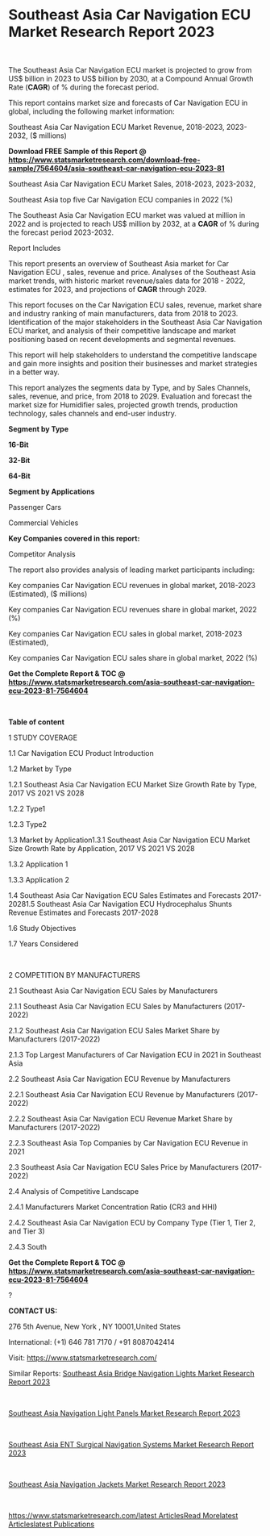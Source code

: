 <h1>Southeast Asia Car Navigation ECU Market Research Report 2023</h1><br/><p>The Southeast Asia Car Navigation ECU market is projected to grow from US$ billion in 2023 to US$ billion by 2030, at a Compound Annual Growth Rate (<strong>CAGR</strong>) of % during the forecast period.</p>
 
 
 
 <p>This report contains market size and forecasts of Car Navigation ECU in global, including the following market information:</p>
 
 
 
 <p>Southeast Asia Car Navigation ECU Market Revenue, 2018-2023, 2023-2032, ($ millions)</p>
 
 
 
 <p><strong>Download FREE Sample of this Report @ <a href="https://www.statsmarketresearch.com/download-free-sample/7564604/asia-southeast-car-navigation-ecu-2023-81">https://www.statsmarketresearch.com/download-free-sample/7564604/asia-southeast-car-navigation-ecu-2023-81</a></strong></p>
 
 
 
 <p>Southeast Asia Car Navigation ECU Market Sales, 2018-2023, 2023-2032,</p>
 
 
 
 <p>Southeast Asia top five Car Navigation ECU companies in 2022 (%)</p>
 
 
 
 <p>The Southeast Asia Car Navigation ECU market was valued at million in 2022 and is projected to reach US$ million by 2032, at a <strong>CAGR</strong> of % during the forecast period 2023-2032.</p>
 
 
 
 <p>Report Includes</p>
 
 
 
 <p>This report presents an overview of Southeast Asia market for Car Navigation ECU , sales, revenue and price. Analyses of the Southeast Asia market trends, with historic market revenue/sales data for 2018 - 2022, estimates for 2023, and projections of <strong>CAGR</strong> through 2029.</p>
 
 
 
 <p>This report focuses on the Car Navigation ECU sales, revenue, market share and industry ranking of main manufacturers, data from 2018 to 2023. Identification of the major stakeholders in the Southeast Asia Car Navigation ECU market, and analysis of their competitive landscape and market positioning based on recent developments and segmental revenues.</p>
 
 
 
 <p>This report will help stakeholders to understand the competitive landscape and gain more insights and position their businesses and market strategies in a better way.</p>
 
 
 
 <p>This report analyzes the segments data by Type, and by Sales Channels, sales, revenue, and price, from 2018 to 2029. Evaluation and forecast the market size for Humidifier sales, projected growth trends, production technology, sales channels and end-user industry.</p>
 
 
 
 <p><strong>Segment by Type</strong></p>
 
 
 
 <p><strong>16-Bit</strong></p>
 
 
 
 <p><strong>32-Bit</strong></p>
 
 
 
 <p><strong>64-Bit</strong></p>
 
 
 
 <p><strong>Segment <strong><strong>by Applications</strong></strong></strong></p>
 
 
 
 <p>Passenger Cars</p>
 
 
 
 <p>Commercial Vehicles</p>
 
 
 
 <p><strong>Key Companies covered in this report:</strong></p>
 
 
 
 <p>Competitor Analysis</p>
 
 
 
 <p>The report also provides analysis of leading market participants including:</p>
 
 
 
 <p>Key companies Car Navigation ECU revenues in global market, 2018-2023 (Estimated), ($ millions)</p>
 
 
 
 <p>Key companies Car Navigation ECU revenues share in global market, 2022 (%)</p>
 
 
 
 <p>Key companies Car Navigation ECU sales in global market, 2018-2023 (Estimated),</p>
 
 
 
 <p>Key companies Car Navigation ECU sales share in global market, 2022 (%)</p>
 
 
 
 <div><b>Get the Complete Report & TOC @ <a href="https://www.statsmarketresearch.com/asia-southeast-car-navigation-ecu-2023-81-7564604">https://www.statsmarketresearch.com/asia-southeast-car-navigation-ecu-2023-81-7564604</a></b></div>
 
 
 
 <p><br />
 
 <b>Table of content</b></p>
 
 
 
 <p>1 STUDY COVERAGE<br />
 
 1.1 Car Navigation ECU Product Introduction<br />
 
 1.2 Market by Type<br />
 
 1.2.1 Southeast Asia Car Navigation ECU Market Size Growth Rate by Type, 2017 VS 2021 VS 2028<br />
 
 1.2.2 Type1<br />
 
 1.2.3 Type2<br />
 
 1.3 Market by Application1.3.1 Southeast Asia Car Navigation ECU Market Size Growth Rate by Application, 2017 VS 2021 VS 2028<br />
 
 1.3.2 Application 1<br />
 
 1.3.3 Application 2<br />
 
 1.4 Southeast Asia Car Navigation ECU Sales Estimates and Forecasts 2017-20281.5 Southeast Asia Car Navigation ECU Hydrocephalus Shunts Revenue Estimates and Forecasts 2017-2028<br />
 
 1.6 Study Objectives<br />
 
 1.7 Years Considered<br />
 
 <br />
 
 2 COMPETITION BY MANUFACTURERS<br />
 
 2.1 Southeast Asia Car Navigation ECU Sales by Manufacturers<br />
 
 2.1.1 Southeast Asia Car Navigation ECU Sales by Manufacturers (2017-2022)<br />
 
 2.1.2 Southeast Asia Car Navigation ECU Sales Market Share by Manufacturers (2017-2022)<br />
 
 2.1.3 Top Largest Manufacturers of Car Navigation ECU in 2021 in Southeast Asia<br />
 
 2.2 Southeast Asia Car Navigation ECU Revenue by Manufacturers<br />
 
 2.2.1 Southeast Asia Car Navigation ECU Revenue by Manufacturers (2017-2022)<br />
 
 2.2.2 Southeast Asia Car Navigation ECU Revenue Market Share by Manufacturers (2017-2022)<br />
 
 2.2.3 Southeast Asia Top Companies by Car Navigation ECU Revenue in 2021<br />
 
 2.3 Southeast Asia Car Navigation ECU Sales Price by Manufacturers (2017-2022)<br />
 
 2.4 Analysis of Competitive Landscape<br />
 
 2.4.1 Manufacturers Market Concentration Ratio (CR3 and HHI)<br />
 
 2.4.2 Southeast Asia Car Navigation ECU by Company Type (Tier 1, Tier 2, and Tier 3)<br />
 
 2.4.3 South</p>
 
 
 
 <div><b>Get the Complete Report & TOC @ <a href="https://www.statsmarketresearch.com/asia-southeast-car-navigation-ecu-2023-81-7564604">https://www.statsmarketresearch.com/asia-southeast-car-navigation-ecu-2023-81-7564604</a></b></div>
 
 
 
 <p>? </p>
 
 
 
 <p><b>CONTACT US:</b><br />
 
 276 5th Avenue, New York , NY 10001,United States<br />
 
 International: (+1) 646 781 7170 / +91 8087042414<br />
 
 Visit: <a href="https://www.statsmarketresearch.com/">https://www.statsmarketresearch.com/</a><br />
 
 Similar Reports: <a href="https://www.statsmarketresearch.com/asia-southeast-car-navigation-ecu-2023-81-7564604">Southeast Asia Bridge Navigation Lights Market Research Report 2023</a><br />
 
 <br />
 
 <a href="https://www.statsmarketresearch.com/asia-southeast-car-navigation-ecu-2023-81-7564604">Southeast Asia Navigation Light Panels Market Research Report 2023</a><br />
 
 <br />
 
 <a href="https://www.statsmarketresearch.com/asia-southeast-car-navigation-ecu-2023-81-7564604">Southeast Asia ENT Surgical Navigation Systems Market Research Report 2023</a><br />
 
 <br />
 
 <a href="https://www.statsmarketresearch.com/asia-southeast-car-navigation-ecu-2023-81-7564604">Southeast Asia Navigation Jackets Market Research Report 2023</a><br />
 
 <br />
 
 <a href="https://gyeongbokgung.com">https://www.statsmarketresearch.com/</a><a href="https://hallyeomaritime.com">latest Articles</a><a href="https://jingwansa.com">Read More</a><a href="https://nguoiviet.jp/">latest Articles</a><a href="https://www.intelmarketresearch.com/">latest Publications</a></p>